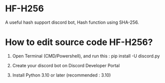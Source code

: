 # HF-H256
A useful hash support discord bot, Hash function using SHA-256.


# How to edit source code HF-H256?

1. Open Terminal (CMD/Powershell), and run this :
pip install -U discord.py

2. Create your discord bot on Discord Developer Portal

3. Install Python 3.10 or later (recommended : 3.10)








